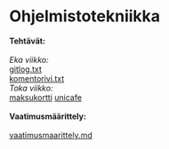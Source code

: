 # Ohjelmistotekniikka
**Tehtävät:**
<br>
<br>
_Eka viikko:_
<br>
[gitlog.txt](https://github.com/DeatNu/ot-harjoitustyo/blob/master/laskarit/viikko1/gitlog.txt)
<br>
[komentorivi.txt](https://github.com/DeatNu/ot-harjoitustyo/blob/master/laskarit/viikko1/komentorivi.txt)
<br>
_Toka viikko:_
<br>
[maksukortti](https://github.com/DeatNu/ot-harjoitustyo/tree/master/laskarit/viikko2/maksukortti)
[unicafe](https://github.com/DeatNu/ot-harjoitustyo/tree/master/laskarit/viikko2/unicafe)
<br>
<br>
**Vaatimusmäärittely:**
<br>
<br>
[vaatimusmaarittely.md](https://github.com/DeatNu/ot-harjoitustyo/blob/master/dokumentaatio/vaatimusmaarittely.md)
